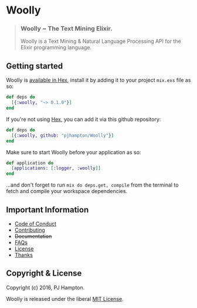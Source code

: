 # Woolly

> ### Woolly ~ The Text Mining Elixir.
> Woolly is a Text Mining & Natural Language Processing API for the Elixir programming language. 

## Getting started

Woolly is [available in Hex](https://hex.pm/), install it by adding it to your project `mix.exs` file as so:

```elixir
def deps do
  [{:woolly, "~> 0.1.0"}]
end
```

If you're not using [Hex](http://hex.pm/), you can add it via this github repository:

```elixir
def deps do
  [{:woolly, github: "pjhampton/Woolly"}]
end
```

Make sure to start Woolly before your application as so: 

```elixir
def application do
  [applications: [:logger, :woolly]]
end
```

...and don't forget to run `mix do deps.get, compile` from the terminal to fetch and compile your workspace dependencies.

## Important Information

  - [Code of Conduct](http://github.com/pjhampton/Woolly/blob/master/info/CODE_OF_CONDUCT.md)
  - [Contributing](http://github.com/pjhampton/Woolly/blob/master/info/CONTRIBUTING.md)
  - ~~Documentation~~
  - [FAQs](http://github.com/pjhampton/Woolly/blob/master/info/FAQs.md)
  - [License](http://github.com/pjhampton/Woolly/blob/master/info/LICENSE.md)
  - [Thanks](http://github.com/pjhampton/Woolly/blob/master/info/THANKS.md)

## Copyright & License

Copyright (c) 2016, PJ Hampton.

Woolly is released under the liberal <a href="http://pjhampton.mit-license.org/" target="_blank">MIT License</a>.

